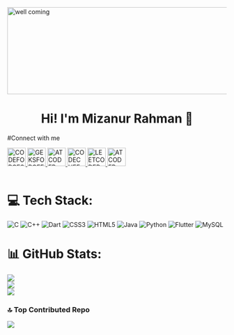 

<img align="center" src="https://media3.giphy.com/media/qgQUggAC3Pfv687qPC/giphy.gif?cid=ecf05e47hv7gjucq5uy1syo6pkg60r05xdvptv2euu3xer5e&rid=giphy.gif&ct=g" alt="well coming" style="width:1000px;height:200px;">
<h1 align="center"> Hi! I'm Mizanur Rahman 👋</h1>



#Connect with me

<a href="https://codeforces.com/profile/mizan92782" >
 <img src="https://play-lh.googleusercontent.com/EkSlLWf2-04k5Y5F_MDLqoXPdo0TyZX3zKdCfsEUDqVB7INUypTOd6AVmkE_X7ej3JuR=w240-h480-rw" alt="CODEFORCES" style="width:42px;height:42px;" >
</a>

<a href="https://auth.geeksforgeeks.org/user/mizanmd92782/" >
 <img src="https://upload.wikimedia.org/wikipedia/commons/thumb/4/43/GeeksforGeeks.svg/2560px-GeeksforGeeks.svg.png" alt="GEKSFORGEEKS" style="width:42px;height:42px;" >
</a>

<a href="https://www.hackerrank.com/mizanmd92782" >
 <img src="https://upload.wikimedia.org/wikipedia/commons/6/65/HackerRank_logo.png" alt="ATCODER" style="width:42px;height:42px;" >
</a>
 
<a href="https://www.codechef.com/users/mizanur92782" >
 <img src="https://i.pinimg.com/originals/c5/d9/fc/c5d9fc1e18bcf039f464c2ab6cfb3eb6.jpg" alt="CODECHEF" style="width:42px;height:42px;" >
</a>
 
 <a href="https://leetcode.com/mizanmd92782/" >
 <img src="https://leetcode.com/static/images/LeetCode_Sharing.png" alt="LEETCODER" style="width:42px;height:42px;" >
</a>
 
 <a href="https://atcoder.jp/users/Mizanur_Rahman" >
 <img src="https://img.atcoder.jp/assets/atcoder.png" alt="ATCODER" style="width:42px;height:42px;" >
</a>




<br>
<br>








# 💻 Tech Stack:
![C](https://img.shields.io/badge/c-%2300599C.svg?style=for-the-badge&logo=c&logoColor=white) ![C++](https://img.shields.io/badge/c++-%2300599C.svg?style=for-the-badge&logo=c%2B%2B&logoColor=white) ![Dart](https://img.shields.io/badge/dart-%230175C2.svg?style=for-the-badge&logo=dart&logoColor=white) ![CSS3](https://img.shields.io/badge/css3-%231572B6.svg?style=for-the-badge&logo=css3&logoColor=white) ![HTML5](https://img.shields.io/badge/html5-%23E34F26.svg?style=for-the-badge&logo=html5&logoColor=white) ![Java](https://img.shields.io/badge/java-%23ED8B00.svg?style=for-the-badge&logo=openjdk&logoColor=white) ![Python](https://img.shields.io/badge/python-3670A0?style=for-the-badge&logo=python&logoColor=ffdd54) ![Flutter](https://img.shields.io/badge/Flutter-%2302569B.svg?style=for-the-badge&logo=Flutter&logoColor=white) ![MySQL](https://img.shields.io/badge/mysql-%2300000f.svg?style=for-the-badge&logo=mysql&logoColor=white)
# 📊 GitHub Stats:
![](https://github-readme-stats.vercel.app/api?username=mizan92782&theme=radical&hide_border=false&include_all_commits=false&count_private=false)<br/>
![](https://github-readme-streak-stats.herokuapp.com/?user=mizan92782&theme=radical&hide_border=false)<br/>
![](https://github-readme-stats.vercel.app/api/top-langs/?username=mizan92782&theme=radical&hide_border=false&include_all_commits=false&count_private=false&layout=compact)

### 🔝 Top Contributed Repo
![](https://github-contributor-stats.vercel.app/api?username=mizan92782&limit=5&theme=radical&combine_all_yearly_contributions=true)

<!-- Proudly created with GPRM ( https://gprm.itsvg.in ) -->
